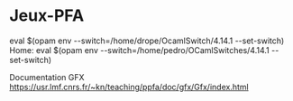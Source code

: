 # Jeux-PFA

eval $(opam env --switch=/home/drope/OcamlSwitch/4.14.1 --set-switch)
Home:
eval $(opam env --switch=/home/pedro/OCamlSwitches/4.14.1 --set-switch)

Documentation GFX
https://usr.lmf.cnrs.fr/~kn/teaching/ppfa/doc/gfx/Gfx/index.html

